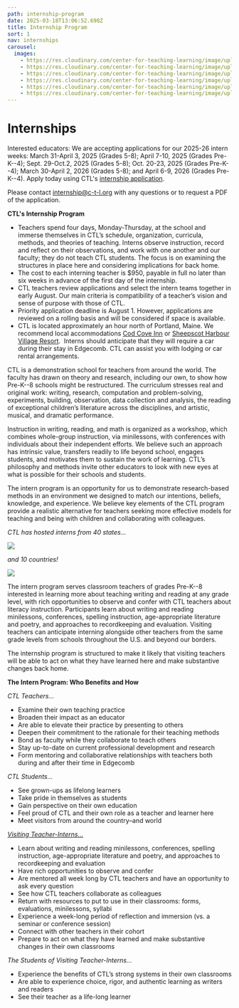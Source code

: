 ```yaml
---
path: internship-program
date: 2025-03-18T13:06:52.698Z
title: Internship Program
sort: 1
nav: internships
carousel:
  images:
    - https://res.cloudinary.com/center-for-teaching-learning/image/upload/v1665867860/Home%20page%20photos/school.1080.36_l9ricn.jpg
    - https://res.cloudinary.com/center-for-teaching-learning/image/upload/v1738557281/unnamed-1027-3_fgtyvn.jpg
    - https://res.cloudinary.com/center-for-teaching-learning/image/upload/v1665867860/Home%20page%20photos/school.1080.33_ozbuim.jpg
    - https://res.cloudinary.com/center-for-teaching-learning/image/upload/v1665867860/Home%20page%20photos/school.1080.31_nzfsxk.jpg
    - https://res.cloudinary.com/center-for-teaching-learning/image/upload/v1738557594/IMG_3862_zwxwwa.jpg
    - https://res.cloudinary.com/center-for-teaching-learning/image/upload/v1738557683/IMG_7100_grg8cc.jpg
---
```

# Internships

Interested educators: We are accepting applications for our 2025-26 intern weeks: March 31-April 3, 2025 (Grades 5-8); April 7-10, 2025 (Grades Pre-K--4); Sept. 29-Oct.2, 2025 (Grades 5-8); Oct. 20-23, 2025 (Grades Pre-K--4); March 30-April 2, 2026 (Grades 5-8); and April 6-9, 2026 (Grades Pre-K--4). Apply today using CTL's [internship application](https://docs.google.com/forms/d/e/1FAIpQLSfSEIKkLwdElNJWhdWsSUrnZaRsrpuwDcZ9yKZope0xYdWUqg/viewform?usp=sf_link). 

Please contact internship@c-t-l.org with any questions or to request a PDF of the application. 

**CTL's Internship Program**

* Teachers spend four days, Monday-Thursday, at the school and immerse themselves in CTL’s schedule, organization, curricula, methods, and theories of teaching. Interns observe instruction, record and reflect on their observations, and work with one another and our faculty; they do not teach CTL students. The focus is on examining the structures in place here and considering implications for back home.
* The cost to each interning teacher is $950, payable in full no later than six weeks in advance of the first day of the internship.
* CTL teachers review applications and select the intern teams together in early August. Our main criteria is compatibility of a teacher’s vision and sense of purpose with those of CTL.
* Priority application deadline is August 1. However, applications are reviewed on a rolling basis and will be considered if space is available. 
* CTL is located approximately an hour north of Portland, Maine. We recommend local accommodations [Cod Cove Inn](https://www.codcoveinn.com) or [Sheepscot Harbour Village Resort](https://www.midcoastshvr.com).  Interns should anticipate that they will require a car during their stay in Edgecomb. CTL can assist you with lodging or car rental arrangements.

CTL is a demonstration school for teachers from around the world. The faculty has drawn on theory and research, including our own, to show how Pre-K--8 schools might be restructured. The curriculum stresses real and original work: writing, research, computation and problem-solving, experiments, building, observation, data collection and analysis, the reading of exceptional children’s literature across the disciplines, and artistic, musical, and dramatic performance.

Instruction in writing, reading, and math is organized as a workshop, which combines whole-group instruction, via minilessons, with conferences with individuals about their independent efforts. We believe such an approach has intrinsic value, transfers readily to life beyond school, engages students, and motivates them to sustain the work of learning. CTL’s philosophy and methods invite other educators to look with new eyes at what is possible for their schools and students.

The intern program is an opportunity for us to demonstrate research-based methods in an environment we designed to match our intentions, beliefs, knowledge, and experience. We believe key elements of the CTL program provide a realistic alternative for teachers seeking more effective models for teaching and being with children and collaborating with colleagues. 

*CTL has hosted interns from 40 states...*

![](https://res.cloudinary.com/center-for-teaching-learning/image/upload/v1702441336/CTL_Interns_-_US_iziyby.jpg)

*and 10 countries!*

![](https://res.cloudinary.com/center-for-teaching-learning/image/upload/v1702441336/CTL_Interns_-_International_l6reat.jpg)

The intern program serves classroom teachers of grades Pre-K--8 interested in learning more about teaching writing and reading at any grade level, with rich opportunities to observe and confer with CTL teachers about literacy instruction. Participants learn about writing and reading minilessons, conferences, spelling instruction, age-appropriate literature and poetry, and approaches to recordkeeping and evaluation. Visiting teachers can anticipate interning alongside other teachers from the same grade levels from schools throughout the U.S. and beyond our borders.

The internship program is structured to make it likely that visiting teachers will be able to act on what they have learned here and make substantive changes back home. 

**The Intern Program: Who Benefits and How**

*CTL Teachers…*

* Examine their own teaching practice
* Broaden their impact as an educator
* Are able to elevate their practice by presenting to others
* Deepen their commitment to the rationale for their teaching methods
* Bond as faculty while they collaborate to teach others
* Stay up-to-date on current professional development and research
* Form mentoring and collaborative relationships with teachers both during and after their time in Edgecomb

*CTL Students…*

* See grown-ups as lifelong learners
* Take pride in themselves as students
* Gain perspective on their own education
* Feel proud of CTL and their own role as a teacher and learner here
* Meet visitors from around the country–and world

*[Visiting Teacher-Interns…](https://drive.google.com/file/d/1rd-wnp5fMwFqsYT6xisd-XV6FeYXnH0f/view?usp=sharing)*

* Learn about writing and reading minilessons, conferences, spelling instruction, age-appropriate literature and poetry, and approaches to recordkeeping and evaluation 
* Have rich opportunities to observe and confer
* Are mentored all week long by CTL teachers and have an opportunity to ask every question
* See how CTL teachers collaborate as colleagues
* Return with resources to put to use in their classrooms: forms, evaluations, minilessons, syllabi
* Experience a week-long period of reflection and immersion (vs. a seminar or conference session)
* Connect with other teachers in their cohort
* Prepare to act on what they have learned and make substantive changes in their own classrooms

*The Students of Visiting Teacher-Interns…*

* Experience the benefits of CTL’s strong systems in their own classrooms
* Are able to experience choice, rigor, and authentic learning as writers and readers
* See their teacher as a life-long learner
